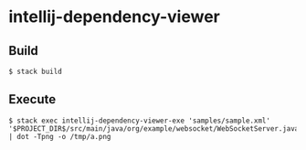 # intellij-dependency-viewer

## Build

```
$ stack build
```

## Execute

```
$ stack exec intellij-dependency-viewer-exe 'samples/sample.xml' '$PROJECT_DIR$/src/main/java/org/example/websocket/WebSocketServer.java' | dot -Tpng -o /tmp/a.png
```
